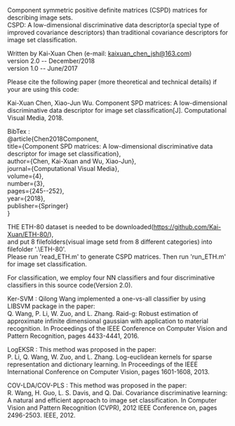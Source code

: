 Component symmetric positive definite matrices (CSPD) matrices for describing image sets.  
CSPD: A low-dimensional discriminative data descriptor(a special type of improved covariance descriptors) than traditional covariance descriptors for image set classification.  

Written by Kai-Xuan Chen (e-mail: kaixuan_chen_jsh@163.com)  
version 2.0 -- December/2018  
version 1.0 -- June/2017  

Please cite the following paper (more theoretical and technical details) if your are using this code:

Kai-Xuan Chen, Xiao-Jun Wu. Component SPD matrices: A low-dimensional discriminative
data descriptor for image set classification[J]. Computational Visual Media, 2018. 

BibTex :   
@article{Chen2018Component,  
      title={Component SPD matrices: A low-dimensional discriminative data descriptor for image set classification},  
      author={Chen, Kai-Xuan and Wu, Xiao-Jun},  
      journal={Computational Visual Media},  
      volume={4},  
      number={3},  
      pages={245--252},  
      year={2018},  
      publisher={Springer}  
}  

THE ETH-80 dataset is needed to be downloaded(https://github.com/Kai-Xuan/ETH-80/),  
and put 8 filefolders(visual image setd from 8 different categories) into filefolder '.\ETH-80\'.  
Please run 'read_ETH.m' to generate CSPD matrices. Then run 'run_ETH.m' for image set classification.  


For classification, we employ four NN classifiers and four discriminative classifiers in this source code(Version 2.0).  

Ker-SVM : Qilong Wang implemented a one-vs-all classifier by using LIBSVM package in the paper:  
Q. Wang, P. Li, W. Zuo, and L. Zhang. Raid-g: Robust estimation of approximate infinite dimensional gaussian with application to material recognition. In Proceedings of the IEEE Conference on Computer Vision and Pattern Recognition, pages 4433-4441, 2016.  

LogEKSR : This method was proposed in the paper:  
P. Li, Q. Wang, W. Zuo, and L. Zhang. Log-euclidean kernels for sparse representation and dictionary learning. In Proceedings of the IEEE International Conference on Computer Vision, pages 1601-1608, 2013.

COV-LDA/COV-PLS :  This method was proposed in the paper:  
R. Wang, H. Guo, L. S. Davis, and Q. Dai. Covariance discriminative learning: A natural and efficient approach to image set classification. In Computer Vision and Pattern Recognition (CVPR), 2012 IEEE Conference on, pages 2496-2503. IEEE, 2012.  